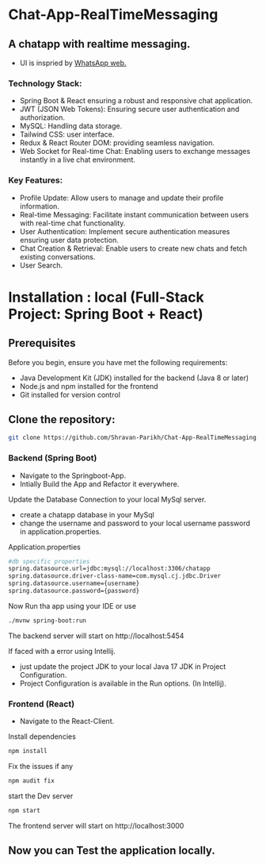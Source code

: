 # Chat-App-RealTimeMessaging

## A chatapp with realtime messaging. 
- UI is inspried by [WhatsApp web.](https://web.whatsapp.com/) 
 
### Technology Stack:
- Spring Boot & React ensuring a robust and responsive chat application.
- JWT (JSON Web Tokens): Ensuring secure user authentication and authorization.
- MySQL: Handling data storage.
- Tailwind CSS: user interface.
- Redux & React Router DOM: providing seamless navigation.
- Web Socket for Real-time Chat: Enabling users to exchange messages instantly in a live chat environment.
  
### Key Features:

- Profile Update: Allow users to manage and update their profile information.
- Real-time Messaging: Facilitate instant communication between users with real-time chat functionality.
- User Authentication: Implement secure authentication measures ensuring user data protection.
- Chat Creation & Retrieval: Enable users to create new chats and fetch existing conversations.
- User Search.

# Installation : local (Full-Stack Project: Spring Boot + React)

## Prerequisites

Before you begin, ensure you have met the following requirements:

- Java Development Kit (JDK) installed for the backend (Java 8 or later)
- Node.js and npm installed for the frontend
- Git installed for version control
  
## Clone the repository:

   ```bash
   git clone https://github.com/Shravan-Parikh/Chat-App-RealTimeMessaging.git
   ```

### Backend (Spring Boot)

- Navigate to the Springboot-App.
- Intially Build the App and Refactor it everywhere.

Update the Database Connection to your local MySql server.
- create a chatapp database in your MySql
- change the username and password to your local username password in application.properties.

Application.properties
```bash
#db specific properties
spring.datasource.url=jdbc:mysql://localhost:3306/chatapp
spring.datasource.driver-class-name=com.mysql.cj.jdbc.Driver
spring.datasource.username={username}
spring.datasource.password={password}
```
Now Run tha app using your IDE or use

```bash
./mvnw spring-boot:run
```
The backend server will start on http://localhost:5454

If faced with a error using Intellij.
- just update the project JDK to your local Java 17 JDK in Project Configuration.
- Project Configuration is available in the Run options. (In Intellij).

### Frontend (React)

- Navigate to the React-Client.

Install dependencies

```bash
npm install
```

Fix the issues if any

```bash
npm audit fix
```

start the Dev server

```bash
npm start
```
The frontend server will start on http://localhost:3000

## Now you can Test the application locally.




















